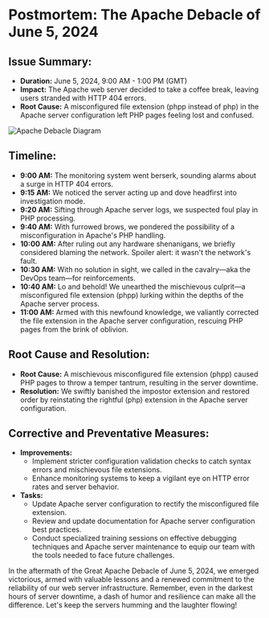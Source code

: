 # Postmortem: The Apache Debacle of June 5, 2024

## Issue Summary:
- **Duration:** June 5, 2024, 9:00 AM - 1:00 PM (GMT)
- **Impact:** The Apache web server decided to take a coffee break, leaving users stranded with HTTP 404 errors.
- **Root Cause:** A misconfigured file extension (phpp instead of php) in the Apache server configuration left PHP pages feeling lost and confused.

![Apache Debacle Diagram]([images/apache_debacle_diagram.png](https://github.com/aya-cs22/alx-system_engineering-devops/blob/master/0x19-postmortem/Screenshot%20from%202024-06-09%2014-34-49.png?raw=true))

## Timeline:
- **9:00 AM:** The monitoring system went berserk, sounding alarms about a surge in HTTP 404 errors.
- **9:15 AM:** We noticed the server acting up and dove headfirst into investigation mode.
- **9:20 AM:** Sifting through Apache server logs, we suspected foul play in PHP processing.
- **9:40 AM:** With furrowed brows, we pondered the possibility of a misconfiguration in Apache's PHP handling.
- **10:00 AM:** After ruling out any hardware shenanigans, we briefly considered blaming the network. Spoiler alert: it wasn't the network's fault.
- **10:30 AM:** With no solution in sight, we called in the cavalry—aka the DevOps team—for reinforcements.
- **10:40 AM:** Lo and behold! We unearthed the mischievous culprit—a misconfigured file extension (phpp) lurking within the depths of the Apache server process.
- **11:00 AM:** Armed with this newfound knowledge, we valiantly corrected the file extension in the Apache server configuration, rescuing PHP pages from the brink of oblivion.

## Root Cause and Resolution:
- **Root Cause:** A mischievous misconfigured file extension (phpp) caused PHP pages to throw a temper tantrum, resulting in the server downtime.
- **Resolution:** We swiftly banished the impostor extension and restored order by reinstating the rightful (php) extension in the Apache server configuration.

## Corrective and Preventative Measures:
- **Improvements:**
  - Implement stricter configuration validation checks to catch syntax errors and mischievous file extensions.
  - Enhance monitoring systems to keep a vigilant eye on HTTP error rates and server behavior.
- **Tasks:**
  - Update Apache server configuration to rectify the misconfigured file extension.
  - Review and update documentation for Apache server configuration best practices.
  - Conduct specialized training sessions on effective debugging techniques and Apache server maintenance to equip our team with the tools needed to face future challenges.

In the aftermath of the Great Apache Debacle of June 5, 2024, we emerged victorious, armed with valuable lessons and a renewed commitment to the reliability of our web server infrastructure. Remember, even in the darkest hours of server downtime, a dash of humor and resilience can make all the difference. Let's keep the servers humming and the laughter flowing!


